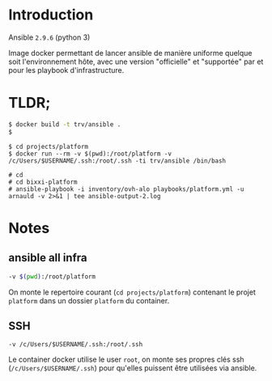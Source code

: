 # Introduction

Ansible `2.9.6`  (python 3)

Image docker permettant de lancer ansible de manière uniforme quelque soit l'environnement hôte,
avec une version "officielle" et "supportée" par et pour les playbook d'infrastructure.

# TLDR;

```bash
$ docker build -t trv/ansible .
$ 
```

```
$ cd projects/platform
$ docker run --rm -v $(pwd):/root/platform -v /c/Users/$USERNAME/.ssh:/root/.ssh -ti trv/ansible /bin/bash
```

```
# cd 
# cd bixxi-platform
# ansible-playbook -i inventory/ovh-alo playbooks/platform.yml -u arnauld -v 2>&1 | tee ansible-output-2.log
```

# Notes

## ansible all infra

```bash
-v $(pwd):/root/platform
```

On monte le repertoire courant (`cd projects/platform`) contenant le projet `platform` dans un dossier `platform` du container.

## SSH

```
-v /c/Users/$USERNAME/.ssh:/root/.ssh
```

Le container docker utilise le user `root`, on monte ses propres clés ssh (`/c/Users/$USERNAME/.ssh`) pour qu'elles puissent être utilisées via ansible.